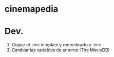 # cinemapedia

# Dev.

1. Copiar el .env.template y renombrarlo a .env
2. Cambiar las variables de entorno (The MovieDB)
